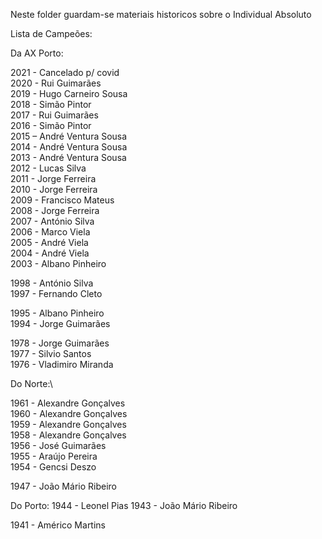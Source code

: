 Neste folder guardam-se materiais historicos sobre o Individual Absoluto

Lista de Campeões:

Da AX Porto:

2021 - Cancelado p/ covid\
2020 - Rui Guimarães\
2019 - Hugo Carneiro Sousa\
2018 - Simão Pintor\
​2017 - Rui Guimarães\
2016 - Simão Pintor\
2015 – André Ventura Sousa\
2014 - André Ventura Sousa\
2013 - André Ventura Sousa\
2012 - Lucas Silva\
2011 - Jorge Ferreira\
2010 - Jorge Ferreira\
2009 - Francisco Mateus\
2008 - Jorge Ferreira\
2007 - António Silva\
2006 - Marco Viela\
2005 - André Viela\
2004 - André Viela\
2003 - Albano Pinheiro

1998 - António Silva\
1997 - Fernando Cleto

1995 - Albano Pinheiro\
1994  - Jorge Guimarães

1978 - Jorge Guimarães\
1977 - Silvio Santos\
1976 - Vladimiro Miranda

Do Norte:\

1961 - Alexandre Gonçalves\
1960 - Alexandre Gonçalves\
1959 - Alexandre Gonçalves\
1958 - Alexandre Gonçalves\
1956 - José Guimarães\
1955 - Araújo Pereira\
1954 - Gencsi Deszo

1947 - João Mário Ribeiro

Do Porto: 
1944 - Leonel Pias
1943 - João Mário Ribeiro

1941 - Américo Martins
